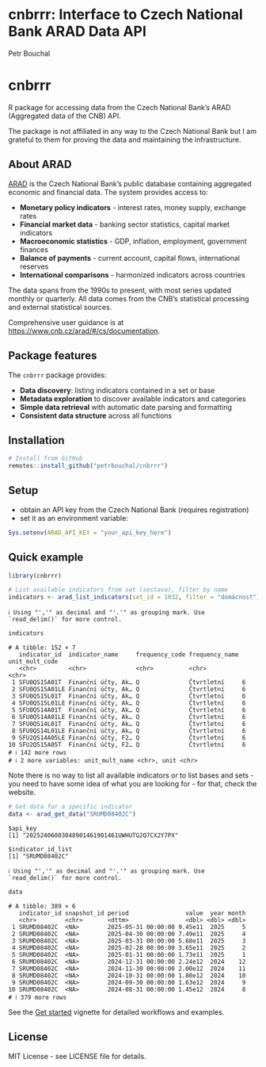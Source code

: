 # cnbrrr: Interface to Czech National Bank ARAD Data API
Petr Bouchal

# cnbrrr

R package for accessing data from the Czech National Bank’s ARAD
(Aggregated data of the CNB) API.

The package is not affiliated in any way to the Czech National Bank but
I am grateful to them for proving the data and maintaining the
infrastructure.

## About ARAD

[ARAD](https://www.cnb.cz/arad/) is the Czech National Bank’s public
database containing aggregated economic and financial data. The system
provides access to:

- **Monetary policy indicators** - interest rates, money supply,
  exchange rates
- **Financial market data** - banking sector statistics, capital market
  indicators  
- **Macroeconomic statistics** - GDP, inflation, employment, government
  finances
- **Balance of payments** - current account, capital flows,
  international reserves
- **International comparisons** - harmonized indicators across countries

The data spans from the 1990s to present, with most series updated
monthly or quarterly. All data comes from the CNB’s statistical
processing and external statistical sources.

Comprehensive user guidance is at
<https://www.cnb.cz/arad/#/cs/documentation>.

## Package features

The `cnbrrr` package provides:

- **Data discovery**: listing indicators contained in a set or base
- **Metadata exploration** to discover available indicators and
  categories
- **Simple data retrieval** with automatic date parsing and formatting
- **Consistent data structure** across all functions

## Installation

``` r
# Install from GitHub
remotes::install_github("petrbouchal/cnbrrr")
```

## Setup

- obtain an API key from the Czech National Bank (requires registration)
- set it as an environment variable:

``` r
Sys.setenv(ARAD_API_KEY = "your_api_key_here")
```

## Quick example

``` r
library(cnbrrr)

# List available indicators from set (sestava), filter by name
indicators <- arad_list_indicators(set_id = 1032, filter = "domácnost")
```

    ℹ Using "','" as decimal and "'.'" as grouping mark. Use `read_delim()` for more control.

``` r
indicators
```

    # A tibble: 152 × 7
       indicator_id  indicator_name     frequency_code frequency_name unit_mult_code
       <chr>         <chr>              <chr>          <chr>          <chr>         
     1 SFU0QS15A01T  Finanční účty, Ak… Q              Čtvrtletní     6             
     2 SFU0QS15A01LE Finanční účty, Ak… Q              Čtvrtletní     6             
     3 SFU0QS15L01T  Finanční účty, Ak… Q              Čtvrtletní     6             
     4 SFU0QS15L01LE Finanční účty, Ak… Q              Čtvrtletní     6             
     5 SFU0QS14A01T  Finanční účty, Ak… Q              Čtvrtletní     6             
     6 SFU0QS14A01LE Finanční účty, Ak… Q              Čtvrtletní     6             
     7 SFU0QS14L01T  Finanční účty, Ak… Q              Čtvrtletní     6             
     8 SFU0QS14L01LE Finanční účty, Ak… Q              Čtvrtletní     6             
     9 SFU2QS14A05LE Finanční účty, F2… Q              Čtvrtletní     6             
    10 SFU2QS15A05T  Finanční účty, F2… Q              Čtvrtletní     6             
    # ℹ 142 more rows
    # ℹ 2 more variables: unit_mult_name <chr>, unit <chr>

Note there is no way to list all available indicators or to list bases
and sets - you need to have some idea of what you are looking for - for
that, check the website.

``` r
# Get data for a specific indicator  
data <- arad_get_data("SRUMD08402C")
```

    $api_key
    [1] "20252406003048901461901461UWHUTG2Q7CX2Y7PX"

    $indicator_id_list
    [1] "SRUMD08402C"

    ℹ Using "','" as decimal and "'.'" as grouping mark. Use `read_delim()` for more control.

``` r
data
```

    # A tibble: 389 × 6
       indicator_id snapshot_id period                value  year month
       <chr>        <chr>       <dttm>                <dbl> <dbl> <dbl>
     1 SRUMD08402C  <NA>        2025-05-31 00:00:00 9.45e11  2025     5
     2 SRUMD08402C  <NA>        2025-04-30 00:00:00 7.49e11  2025     4
     3 SRUMD08402C  <NA>        2025-03-31 00:00:00 5.68e11  2025     3
     4 SRUMD08402C  <NA>        2025-02-28 00:00:00 3.65e11  2025     2
     5 SRUMD08402C  <NA>        2025-01-31 00:00:00 1.73e11  2025     1
     6 SRUMD08402C  <NA>        2024-12-31 00:00:00 2.24e12  2024    12
     7 SRUMD08402C  <NA>        2024-11-30 00:00:00 2.00e12  2024    11
     8 SRUMD08402C  <NA>        2024-10-31 00:00:00 1.80e12  2024    10
     9 SRUMD08402C  <NA>        2024-09-30 00:00:00 1.63e12  2024     9
    10 SRUMD08402C  <NA>        2024-08-31 00:00:00 1.45e12  2024     8
    # ℹ 379 more rows

See the [Get started](articles/cnbrrr.html) vignette for detailed
workflows and examples.

## License

MIT License - see LICENSE file for details.
